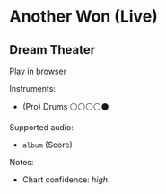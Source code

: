 # Another Won \(Live\)

## Dream Theater


[Play in browser](http://pages.cs.wisc.edu/~tolly/customs/dream-theater/another-won-live)

Instruments:

  * (Pro) Drums ⚪️⚪️⚪️⚪️⚫️

Supported audio:

  * `album` (Score)

Notes:

  * Chart confidence: *high*.

